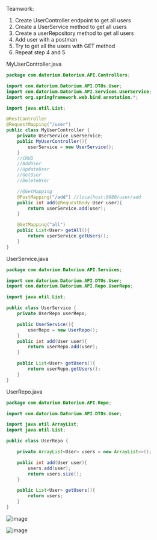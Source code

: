 Teamwork:
1. Create UserController endpoint to get all users
2. Create a UserService method to get all users
3. Create a userRepository method to get all users
4. Add user with a postman
5. Try to get all the users with GET method
6. Repeat step 4 and 5


MyUserController.java
```java
package com.datorium.Datorium.API.Controllers;

import com.datorium.Datorium.API.DTOs.User;
import com.datorium.Datorium.API.Services.UserService;
import org.springframework.web.bind.annotation.*;

import java.util.List;

@RestController
@RequestMapping("/user")
public class MyUserController {
    private UserService userService;
    public MyUserController(){
        userService = new UserService();
    }
    //CRUD
    //AddUser
    //UpdateUser
    //GetUser
    //DeleteUser

    //@GetMapping
    @PostMapping("/add") //localhost:8080/user/add
    public int add(@RequestBody User user){
        return userService.add(user);
    }

    @GetMapping("all")
    public List<User> getAll(){
        return userService.getUsers();
    }
}
```
UserService.java
```java
package com.datorium.Datorium.API.Services;

import com.datorium.Datorium.API.DTOs.User;
import com.datorium.Datorium.API.Repo.UserRepo;

import java.util.List;

public class UserService {
    private UserRepo userRepo;

    public UserService(){
        userRepo = new UserRepo();
    }
    public int add(User user){
        return userRepo.add(user);
    }

    public List<User> getUsers(){
        return userRepo.getUsers();
    }
}
```
UserRepo.java
```java
package com.datorium.Datorium.API.Repo;

import com.datorium.Datorium.API.DTOs.User;

import java.util.ArrayList;
import java.util.List;

public class UserRepo {

    private ArrayList<User> users = new ArrayList<>();

    public int add(User user){
        users.add(user);
        return users.size();
    }

    public List<User> getUsers(){
        return users;
    }
}
```

![image](https://github.com/user-attachments/assets/380d3cd3-b490-4241-9aff-cda4fc452863)

![image](https://github.com/user-attachments/assets/862d9f68-e803-42c1-a92f-921d881e6b74)


